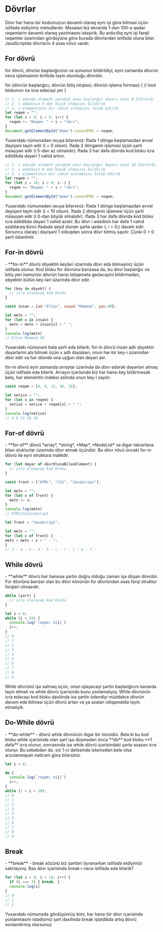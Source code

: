 # Dövrlər

Dövr hər hansı bir kodumuzun davamlı olaraq eyni işi görə bilməsi üçün istifadə etdiyimiz metodlardır. Məsələn biz ekranda 1-dən 100-ə qədər rəqəmlərin davamlı olaraq yazılmasını istəyirik. Bu ardıcıllıq eyni işi fərqli rəqəmlər üzərindən gördüyünə görə burada dövrlərdən istifadə oluna bilər. JavaScriptdə dövrlərin 4 əsas növü vardır.

<h2 id='for'>For dövrü</h2>
for dövrü, dövrün başlanğıcının və sonunun bildirildiyi, eyni zamanda dövrün necə işləməsinin birlikdə təyin olunduğu dövrdür.

for (dövrün başlanğıcı; dövrün bitiş nöqtəsi; dövrün işləmə forması) {
  // kod blokunun nə icra edəcəyi yer
}

```js
// 1. i adında element yaradıb onun başlanğıc dəyəri kimi 0 ötürürük.
// 2. i ədədinin 5 dən kiçik olmasını bildirik
// 3. i elementinin bir vahid artmasını tələb edirik
let reqem = "";
for (let i = 0; i < 5; i++) {
  reqem += "Rəqəm: " + i + "<br>";
}
document.getElementById("demo").innerHTML = reqem;
```

Yuxarıdakı nümunədən oxuya bilərsiniz:
İfadə 1 döngə başlamazdan əvvəl dəyişəni təyin edir (i = 0 olsun).
İfadə 2 döngənin işləməsi üçün şərti müəyyən edir (i 5-dən az olmalıdır).
İfadə 3 hər dəfə dövrdə kod bloku icra edildikdə dəyəri 1 vahid artırır.

```js
// 1. i adında element yaradıb onun başlanğıc dəyəri kimi 10 ötürürük.
// 2. i ədədinin 0 dan böyük olmasını bildirik
// 3. i elementinin bir vahid azalmasını tələb edirik
let reqem = "";
for (let i = 10; i > 0; i--) {
  reqem += "Rəqəm: " + i + "<br>";
}
document.getElementById("demo").innerHTML = reqem;
```

Yuxarıdakı nümunədən oxuya bilərsiniz:
İfadə 1 döngə başlamazdan əvvəl dəyişəni təyin edir (i = 10 olsun).
İfadə 2 döngənin işləməsi üçün şərti müəyyən edir (i 0-dan böyük olmalıdır).
İfadə 3 hər dəfə dövrdə kod bloku icra edildikdə dəyəri 1 vahid azalır.
Bu dövr i ədədinin hər dəfə 1 vahid azaldaraq ikinci ifadədə qeyd olunan şərtə qədər (; i > 0;) davam edir. Sonuncu olaraq i dəyişəni 1 olduqdan sonra dövr bitmiş sayılır. Çünki 0 > 0 şərti ödənilmir.

<h2 id='for-in'>For-in dövrü</h2>
- **for-in** dövrü obyektin keyləri üzərində dövr edə bilməyiniz üçün istifadə olunur. Kod bloku for dövrünə bənzəsə də, bu dövr başlanğıc və bitiş yeri həmçinin dövrün hansı istiqamətə gedəcəyini bildirmədən, obyektin bütün key-ləri üzərində dövr edir.

```js
for (key in obyekt) {
  // icra olunacaq kod bloku
}
```

```js
const insan = {ad:"Eltun", soyad:"Məmməd", yas:40};

let metn = "";
for (let x in insan) {
  metn = metn + insan[x] + " ";
}
console.log(metn)
// Eltun Məmməd 40
```

Yuxarıdakı nümunəni belə şərh edə bilərik: for-in dövrü *insan* adlı obyektin dəyərlərini ala bilmək üçün x adlı dəyişkən, onun hər bir key-i üzərindən dövr edir və hər dövrdə ona uyğun olan dəyəri alır.

for-in dövrü eyni zamanda *array*lar üzərində də dövr edərək dəyərləri almaq üçün istifadə edə bilərik. Arrayın içərisində biz hər hansı key bildirməsək belə, hər elementin indeksi əslində onun key-i sayılır.

```js
const reqem = [4, 8, 12, 16, 20];

let netice = "";
for (let x in reqem) {
  netice = netice + reqem[x] + " ";
}
console.log(netice)
// 4 8 12 16 20
```

<h2 id='for-of'>For-of dövrü</h2>
- **for-of** dövrü *array*, *string*, *Map*, *NodeList* və digər təkrarlana bilən stukturlar üzərində dövr etmək üçündür. Bu dövr növü öncəki for-in dövrü ilə eyni struktura malikdir.

```js
for (let dəyər of dövrOlunaBilənElement) {
  // icra olunacaq kod bloku
}
```

```js
const front = ["HTML", "CSS", "JavaScript"];

let metn = "";
for (let x of front) {
  metn += x;
}
console.log(metn)
// HTMLCSSJavaScript
```

```js
let front = "JavaScript";

let metn = "";
for (let x of front) {
metn = metn + x + " - ";
}
// J - a - v - a - S - c - r - i - p - t - 
```

<h2 id='while'>While dövrü</h2>
- **while** dövrü hər hansısa şərtin doğru olduğu zaman işə düşən dövrdür. For dövrünə bənzər olan bu dövr növünün for dövründən əsas fərqi struktur fərqləri olmasıdır.

```js
while (şərt) {
  // icra olunacaq kod bloku
}
```

```js
let i = 0;
while (i < 10) {
  console.log(`rəqəm: ${i}`)
  i++;
}
// 0
// 1
// 2
// 3
// 4
// 5
// 6
// 7
// 8
// 9
```

While dövrünü işə salmaq üçün, onun işləyəcəyi şərtin başlanğıcını kənarda təyin etməli və while dövrü içərisində bunu yoxlamalıyıq. While dövrünün icra edəcəyi kod bloku daxilində isə şərtin ödəndiyi müddətcə dövrün davam edə bilməsi üçün dövrü artan və ya azalan istiqamətdə təyin etməliyik.

<h2 id='do-while'>Do-While dövrü</h2>
- **do-while** - dövrü while dövrünün digər bir növüdür. Belə ki bu kod bloku while içərisində olan şərt işə düşmədən öncə **do** kod bloku **1 dəfə** icra olunur, sonrasında isə while dövrü içərisindəki şərtə əsasən icra olunur. Bu səbəbdən də, siz 1-ci dəfəsində istəmədən belə olsa arzulanmayan nəticəni görə bilərsiniz.

```js
let i = 0;

do {
  console.log(`rəqəm: ${i}`)
  i++;
}
while (1 > i < 10); 
// 0
// 1
// 2
// 3
// 4
// 5
// 6
// 7
// 8
// 9
```

<h2 id='break'>Break</h2>
- **break** - break sözünü biz şərtləri öyrənərkən istifadə etdiyimizi xatırlayırıq. Bəs dövr içərisində break-ı necə istifadə edə bilərik?

```js
for (let i = 0; i < 10; i++) {
  if (i === 3) { break; }
  console.log(i)
}
// 0
// 1
// 2
```

Yuxarıdakı nümunədə gördüyümüz kimi, hər hansı bir dövr içərisində yoxlanmasını istədiyiniz şərt daxilində break işlətdikdə artıq dövrü sonlandırmış olursunuz
